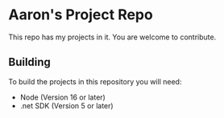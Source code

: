 # Aaron's Project Repo

This repo has my projects in it. You are welcome to contribute.

## Building

To build the projects in this repository you will need:
* Node (Version 16 or later)
* .net SDK (Version 5 or later)